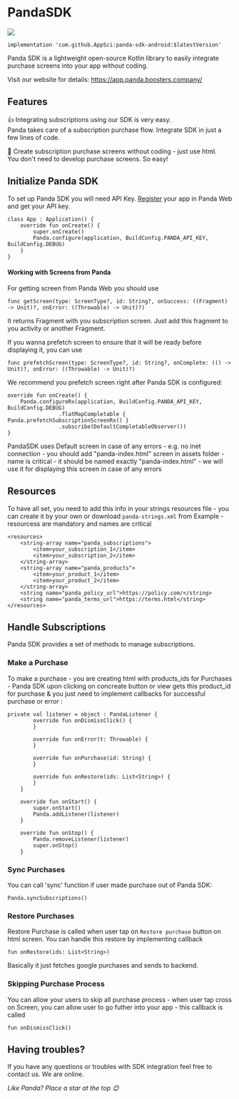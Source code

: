 # PandaSDK

[![](https://jitpack.io/v/AppSci/panda-sdk-android.svg)](https://jitpack.io/#AppSci/panda-sdk-android)


    implementation 'com.github.AppSci:panda-sdk-android:$latestVersion'



Panda SDK is a lightweight open-source Kotlin library to easily integrate purchase screens into your app without coding.

Visit our website for details: https://app.panda.boosters.company/

## Features

👍 Integrating subscriptions using our SDK is very easy.<br/>Panda takes care of a subscription purchase flow. Integrate SDK in just a few lines of code.

🎨 Create subscription purchase screens without coding - just use html.<br/>You don't need to develop purchase screens. So easy!


## Initialize Panda SDK

To set up Panda SDK you will need API Key. [Register](https://app.panda.boosters.company/) your app in Panda Web and get your API key.

```
class App : Application() {
    override fun onCreate() {
        super.onCreate()
        Panda.configure(application, BuildConfig.PANDA_API_KEY, BuildConfig.DEBUG)
    }
}

```

#### Working with Screens from Panda
For getting screen from Panda Web you should use 

```
func getScreen(type: ScreenType?, id: String?, onSuccess: ((Fragment) -> Unit)?, onError: ((Throwable) -> Unit)?)
```

It returns Fragment with you subscription screen. Just add this fragment to you activity or another Fragment.

If you wanna prefetch screen to ensure that it will be ready before displaying it, you can use 

```
func prefetchScreen(type: ScreenType?, id: String?, onComplete: (() -> Unit)?, onError: ((Throwable) -> Unit)?)
```

We recommend you prefetch screen right after Panda SDK is configured:

```
override fun onCreate() {
    Panda.configureRx(application, BuildConfig.PANDA_API_KEY, BuildConfig.DEBUG)
                .flatMapCompletable { Panda.prefetchSubscriptionScreenRx() }
                .subscribe(DefaultCompletableObserver())
}
```

PandaSDK uses Default screen in case of any errors - e.g. no inet connection - you should add "panda-index.html" screen in assets folder - name is critical  - it should be named exactly "panda-index.html" - we will use it for displaying this screen in case of any errors


## Resources

To have all set, you need to add this info in your strings resources file - you can create it by your own or download  `panda-strings.xml` from Example - resourcess are mandatory and names are critical

```
<resources>
    <string-array name="panda_subscriptions">
        <item>your_subscription_1</item>
        <item>your_subscription_2</item>
    </string-array>
    <string-array name="panda_products">
        <item>your_product_1</item>
        <item>your_product_2</item>
    </string-array>
    <string name="panda_policy_url">https://policy.com/</string>
    <string name="panda_terms_url">https://terms.html</string>
</resources>
```

## Handle Subscriptions

Panda SDK provides a set of methods to manage subscriptions. 


### Make a Purchase

To make a purchase - you are creating html with products_ids for Purchases - Panda SDK upon clicking on concreate button or view gets this product_id for purchase & you just need to implement callbacks for successful purchase or error :

```
private val listener = object : PandaListener {
        override fun onDismissClick() {
        }

        override fun onError(t: Throwable) {
        }

        override fun onPurchase(id: String) {  
        }

        override fun onRestore(ids: List<String>) {
        }
    }
    
    override fun onStart() { 
        super.onStart()
        Panda.addListener(listener)
    }

    override fun onStop() {
        Panda.removeListener(listener)
        super.onStop()
    }
```

### Sync Purchases

You can call 'sync' function if user made purchase out of Panda SDK: 
```
Panda.syncSubscriptions()
```

### Restore Purchases

 Restore Purchase is called when user tap on `Restore purchase` button on html screen. You can handle this restore by implementing callback
 ```
 fun onRestore(ids: List<String>)
 ```

Basically it just fetches google purchases and sends to backend.

### Skipping Purchase Process
You can allow your users to skip all purchase process - when user tap cross on Screen, you can allow user to go futher into your app - this callback is called 

```
fun onDismissClick()
```

## Having troubles?

If you have any questions or troubles with SDK integration feel free to contact us. We are online.

*Like Panda? Place a star at the top 😊*

